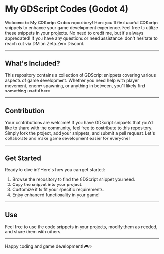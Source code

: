 # My GDScript Codes (Godot 4)

Welcome to My GDScript Codes repository! Here you'll find useful GDScript snippets to enhance your game development experience. Feel free to utilize these snippets in your projects. No need to credit me, but it's always appreciated! If you have any questions or need assistance, don't hesitate to reach out via DM on Zeta.Zero Discord.

---

## What's Included?

This repository contains a collection of GDScript snippets covering various aspects of game development.
 Whether you need help with player movement, enemy spawning, or anything in between, you'll likely find something useful here.

---

## Contribution

Your contributions are welcome! If you have GDScript snippets that you'd like to share with the community, feel free to contribute to this repository.
Simply fork the project, add your snippets, and submit a pull request. 
Let's collaborate and make game development easier for everyone!

---

## Get Started

Ready to dive in? Here's how you can get started:

1. Browse the repository to find the GDScript snippet you need.
2. Copy the snippet into your project.
3. Customize it to fit your specific requirements.
4. Enjoy enhanced functionality in your game!

---

## Use

Feel free to use the code snippets in your projects, modify them as needed, and share them with others.

---

Happy coding and game development! 🎮✨
